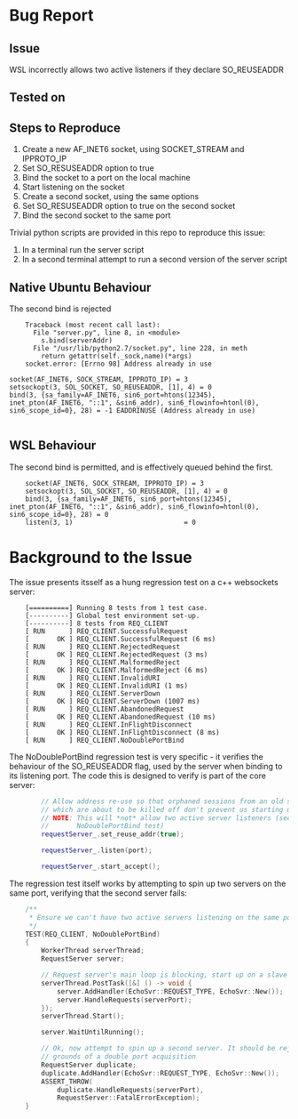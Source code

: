 # Bug Report
##  Issue
WSL incorrectly allows two active listeners if they declare SO_REUSEADDR

##  Tested on

##  Steps to Reproduce
 1. Create a new AF_INET6 socket, using SOCKET_STREAM and IPPROTO_IP
 1. Set SO_RESUSEADDR option to true
 1. Bind the socket to a port on the local machine
 1. Start listening on the socket
 1. Create a second socket, using the same options
 1. Set SO_RESUSEADDR option to true on the second socket 
 1. Bind the second socket to the same port

Trivial python scripts are provided in this repo to reproduce this issue:
 1. In a terminal run the server script
 1. In a second terminal attempt to run a second version of the server script

##  Native Ubuntu Behaviour
  The second bind is rejected

```shell
    Traceback (most recent call last):
      File "server.py", line 8, in <module>
        s.bind(serverAddr)
      File "/usr/lib/python2.7/socket.py", line 228, in meth
        return getattr(self._sock,name)(*args)
    socket.error: [Errno 98] Address already in use
```
    socket(AF_INET6, SOCK_STREAM, IPPROTO_IP) = 3
    setsockopt(3, SOL_SOCKET, SO_REUSEADDR, [1], 4) = 0
    bind(3, {sa_family=AF_INET6, sin6_port=htons(12345), inet_pton(AF_INET6, "::1", &sin6_addr), sin6_flowinfo=htonl(0), sin6_scope_id=0}, 28) = -1 EADDRINUSE (Address already in use)
```strace
```

##  WSL Behaviour
  The second bind is permitted, and is effectively queued behind the first.

```strace
    socket(AF_INET6, SOCK_STREAM, IPPROTO_IP) = 3
    setsockopt(3, SOL_SOCKET, SO_REUSEADDR, [1], 4) = 0
    bind(3, {sa_family=AF_INET6, sin6_port=htons(12345), inet_pton(AF_INET6, "::1", &sin6_addr), sin6_flowinfo=htonl(0), sin6_scope_id=0}, 28) = 0
    listen(3, 1)                            = 0
```

# Background to the Issue

The issue presents itsself as a hung regression test on a c++ websockets server:
```
    [==========] Running 8 tests from 1 test case.
    [----------] Global test environment set-up.
    [----------] 8 tests from REQ_CLIENT
    [ RUN      ] REQ_CLIENT.SuccessfulRequest
    [       OK ] REQ_CLIENT.SuccessfulRequest (6 ms)
    [ RUN      ] REQ_CLIENT.RejectedRequest
    [       OK ] REQ_CLIENT.RejectedRequest (3 ms)
    [ RUN      ] REQ_CLIENT.MalformedReject
    [       OK ] REQ_CLIENT.MalformedReject (6 ms)
    [ RUN      ] REQ_CLIENT.InvalidURI
    [       OK ] REQ_CLIENT.InvalidURI (1 ms)
    [ RUN      ] REQ_CLIENT.ServerDown
    [       OK ] REQ_CLIENT.ServerDown (1007 ms)
    [ RUN      ] REQ_CLIENT.AbandonedRequest
    [       OK ] REQ_CLIENT.AbandonedRequest (10 ms)
    [ RUN      ] REQ_CLIENT.InFlightDisconnect
    [       OK ] REQ_CLIENT.InFlightDisconnect (8 ms)
    [ RUN      ] REQ_CLIENT.NoDoublePortBind
 ```

The NoDoublePortBind regression test is very specific - it verifies the behaviour of the SO_REUSEADDR flag, used by the server when binding to its listening port. The code this is designed to verify is part of the core server:

```c++
        // Allow address re-use so that orphaned sessions from an old server
        // which are about to be killed off don't prevent us starting up.
        // NOTE: This will *not* allow two active server listeners (see
        //       NoDoublePortBind test)
        requestServer_.set_reuse_addr(true);

        requestServer_.listen(port);

        requestServer_.start_accept();
```

The regression test itself works by attempting to spin up two servers on the same port, verifying that the second server fails:
```c++
    /**
     * Ensure we can't have two active servers listening on the same port...
     */
    TEST(REQ_CLIENT, NoDoublePortBind)
    {
        WorkerThread serverThread;
        RequestServer server;

        // Request server's main loop is blocking, start up on a slave thread...
        serverThread.PostTask([&] () -> void {
    	    server.AddHandler(EchoSvr::REQUEST_TYPE, EchoSvr::New());
    	    server.HandleRequests(serverPort);
        });
        serverThread.Start();

        server.WaitUntilRunning();

        // Ok, now attempt to spin up a second server. It should be rejected on the
        // grounds of a double port acquisition
        RequestServer duplicate;
        duplicate.AddHandler(EchoSvr::REQUEST_TYPE, EchoSvr::New());
        ASSERT_THROW(
     	    duplicate.HandleRequests(serverPort),
    	    RequestServer::FatalErrorException);
    }

```

